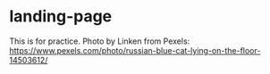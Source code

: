 # landing-page
This is for practice.
Photo by Linken from Pexels: https://www.pexels.com/photo/russian-blue-cat-lying-on-the-floor-14503612/